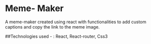 # Meme- Maker

A meme-maker created using react with functionalities to add custom captions and copy the link to the meme image.

##Technologies used - : React, React-router, Css3

